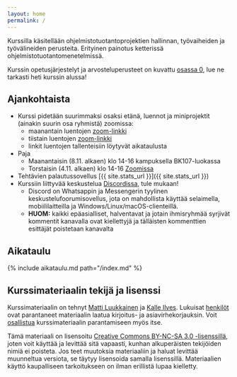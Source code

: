 ```yaml
---
layout: home
permalink: /
---
```


Kurssilla käsitellään ohjelmistotuotantoprojektien hallinnan, työvaiheiden ja työvälineiden perusteita. Erityinen
painotus ketterissä ohjelmistotuotantomenetelmissä.

Kurssin opetusjärjestelyt ja arvosteluperusteet on kuvattu [osassa 0](/osa0), lue ne tarkasti heti kurssin alussa!

## Ajankohtaista

- Kurssi pidetään suurimmaksi osaksi etänä, luennot ja miniprojektit (ainakin suurin osa ryhmistä) zoomissa:
  - maanantain luentojen [zoom-linkki](https://helsinki.zoom.us/j/64993611370?pwd=d3p5djRzWmRvTStKNVV2N25LYzhLdz09)
  - tiistain luentojen [zoom-linkki](https://helsinki.zoom.us/j/65511242341?pwd=dVduR0puZXdjYzV0UDdEOElIUDIxQT09)
  - linkit luentojen tallenteisiin löytyvät aikataulusta
- Paja
  - Maanantaisin (8.11. alkaen) klo 14-16 kampuksella BK107-luokassa
  - Torstaisin (4.11. alkaen) klo 14-16 [Zoomissa]( https://helsinki.zoom.us/j/61671791492?pwd=aW9pczlJZ2RjNXhJVDdjbUU3akd1UT09)
- Tehtävien palautussovellus [{{ site.stats_url }}]({{ site.stats_url }})
- Kurssiin liittyvää keskustelua [Discordissa](https://study.cs.helsinki.fi/discord/join/ohtu), tule mukaan!
  - Discord on Whatsappin ja Messengerin tyylinen keskustelufoorumisovellus, jota on mahdollista käyttää selaimella, mobiililaitteilla ja Windows/Linux/macOS-clienteillä.
  - **HUOM:** kaikki epäasialliset, halventavat ja jotain ihmisryhmää syrjivät kommentit kanavalla ovat kiellettyjä ja tälläisten kommenttien esittäjät poistetaan kanavalta

## Aikataulu

{% include aikataulu.md path="/index.md" %}

## Kurssimateriaalin tekijä ja lisenssi

Kurssimateriaalin on tehnyt <a href="https://github.com/mluukkai">Matti Luukkainen</a> ja <a href="https://github.com/Kaltsoon">Kalle Ilves</a>. Lukuisat <a href="https://github.com/ohjelmistotuotanto-hy/ohjelmistotuotanto-hy.github.io/graphs/contributors">henkilöt</a> ovat parantaneet materiaalin laatua kirjoitus- ja asiavirhekorjauksin. Voit <a href="/osa0#typoja-materiaalissa">osallistua</a> kurssimateriaalin parantamiseen myös itse.

Tämä materiaali on lisensoitu <a rel="license" href="http://creativecommons.org/licenses/by-nc-sa/3.0/">Creative Commons BY-NC-SA 3.0 -lisenssillä</a>, joten voit käyttää ja levittää sitä vapaasti, kunhan alkuperäisten tekijöiden nimiä ei poisteta. Jos teet muutoksia materiaaliin ja haluat levittää muunneltua versiota, se täytyy lisensoida samalla lisenssillä. Materiaalien käyttö kaupalliseen tarkoitukseen on ilman erillistä lupaa kielletty.

